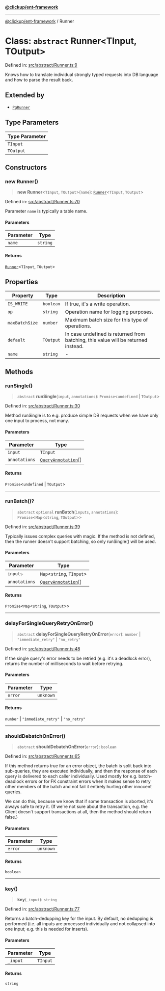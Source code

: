 [**@clickup/ent-framework**](../README.md)

***

[@clickup/ent-framework](../globals.md) / Runner

# Class: `abstract` Runner\<TInput, TOutput\>

Defined in: [src/abstract/Runner.ts:9](https://github.com/clickup/ent-framework/blob/master/src/abstract/Runner.ts#L9)

Knows how to translate individual strongly typed requests into DB language
and how to parse the result back.

## Extended by

- [`PgRunner`](PgRunner.md)

## Type Parameters

| Type Parameter |
| ------ |
| `TInput` |
| `TOutput` |

## Constructors

### new Runner()

> **new Runner**\<`TInput`, `TOutput`\>(`name`): [`Runner`](Runner.md)\<`TInput`, `TOutput`\>

Defined in: [src/abstract/Runner.ts:70](https://github.com/clickup/ent-framework/blob/master/src/abstract/Runner.ts#L70)

Parameter `name` is typically a table name.

#### Parameters

| Parameter | Type |
| ------ | ------ |
| `name` | `string` |

#### Returns

[`Runner`](Runner.md)\<`TInput`, `TOutput`\>

## Properties

| Property | Type | Description |
| ------ | ------ | ------ |
| <a id="is_write"></a> `IS_WRITE` | `boolean` | If true, it's a write operation. |
| <a id="op"></a> `op` | `string` | Operation name for logging purposes. |
| <a id="maxbatchsize"></a> `maxBatchSize` | `number` | Maximum batch size for this type of operations. |
| <a id="default"></a> `default` | `TOutput` | In case undefined is returned from batching, this value will be returned instead. |
| <a id="name-1"></a> `name` | `string` | - |

## Methods

### runSingle()

> `abstract` **runSingle**(`input`, `annotations`): `Promise`\<`undefined` \| `TOutput`\>

Defined in: [src/abstract/Runner.ts:30](https://github.com/clickup/ent-framework/blob/master/src/abstract/Runner.ts#L30)

Method runSingle is to e.g. produce simple DB requests when we have only
one input to process, not many.

#### Parameters

| Parameter | Type |
| ------ | ------ |
| `input` | `TInput` |
| `annotations` | [`QueryAnnotation`](../interfaces/QueryAnnotation.md)[] |

#### Returns

`Promise`\<`undefined` \| `TOutput`\>

***

### runBatch()?

> `abstract` `optional` **runBatch**(`inputs`, `annotations`): `Promise`\<`Map`\<`string`, `TOutput`\>\>

Defined in: [src/abstract/Runner.ts:39](https://github.com/clickup/ent-framework/blob/master/src/abstract/Runner.ts#L39)

Typically issues complex queries with magic. If the method is not defined,
then the runner doesn't support batching, so only runSingle() will be used.

#### Parameters

| Parameter | Type |
| ------ | ------ |
| `inputs` | `Map`\<`string`, `TInput`\> |
| `annotations` | [`QueryAnnotation`](../interfaces/QueryAnnotation.md)[] |

#### Returns

`Promise`\<`Map`\<`string`, `TOutput`\>\>

***

### delayForSingleQueryRetryOnError()

> `abstract` **delayForSingleQueryRetryOnError**(`error`): `number` \| `"immediate_retry"` \| `"no_retry"`

Defined in: [src/abstract/Runner.ts:48](https://github.com/clickup/ent-framework/blob/master/src/abstract/Runner.ts#L48)

If the single query's error needs to be retried (e.g. it's a deadlock
error), returns the number of milliseconds to wait before retrying.

#### Parameters

| Parameter | Type |
| ------ | ------ |
| `error` | `unknown` |

#### Returns

`number` \| `"immediate_retry"` \| `"no_retry"`

***

### shouldDebatchOnError()

> `abstract` **shouldDebatchOnError**(`error`): `boolean`

Defined in: [src/abstract/Runner.ts:65](https://github.com/clickup/ent-framework/blob/master/src/abstract/Runner.ts#L65)

If this method returns true for an error object, the batch is split back
into sub-queries, they are executed individually, and then the response of
each query is delivered to each caller individually. Used mostly for e.g.
batch-deadlock errors or for FK constraint errors when it makes sense to
retry other members of the batch and not fail it entirely hurting other
innocent queries.

We can do this, because we know that if some transaction is aborted, it's
always safe to retry it. (If we're not sure about the transaction, e.g. the
Client doesn't support transactions at all, then the method should return
false.)

#### Parameters

| Parameter | Type |
| ------ | ------ |
| `error` | `unknown` |

#### Returns

`boolean`

***

### key()

> **key**(`_input`): `string`

Defined in: [src/abstract/Runner.ts:77](https://github.com/clickup/ent-framework/blob/master/src/abstract/Runner.ts#L77)

Returns a batch-dedupping key for the input. By default, no dedupping is
performed (i.e. all inputs are processed individually and not collapsed
into one input; e.g. this is needed for inserts).

#### Parameters

| Parameter | Type |
| ------ | ------ |
| `_input` | `TInput` |

#### Returns

`string`
